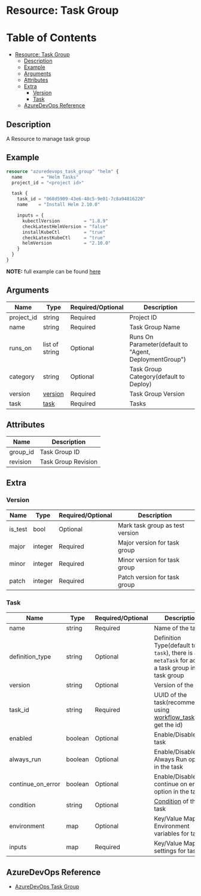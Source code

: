 # Resource: Task Group

Table of Contents
=================

   * [Resource: Task Group](#resource-task-group)
      * [Description](#description)
      * [Example](#example)
      * [Arguments](#arguments)
      * [Attributes](#attributes)
      * [Extra](#extra)
          * [Version](#version)
          * [Task](#task)
      * [AzureDevOps Reference](#azuredevops-reference)

## Description

A Resource to manage task group

## Example

```terraform
resource "azuredevops_task_group" "helm" {
  name       = "Helm Tasks"
  project_id = "<project id>"

  task {
    task_id = "068d5909-43e6-48c5-9e01-7c8a94816220"
    name    = "Install Helm 2.10.0"

    inputs = {
      kubectlVersion         = "1.8.9"
      checkLatestHelmVersion = "false"
      installKubeCtl         = "true"
      checkLatestKubeCtl     = "true"
      helmVersion            = "2.10.0"
    }
  }
}
```

**NOTE:** full example can be found [here](../../examples/r/task_group/main.tf)

## Arguments

| Name | Type | Required/Optional | Description |
|------|------|-------------------|-------------|
| project_id | string | Required | Project ID |
| name | string | Required | Task Group Name |
| runs_on | list of string | Optional | Runs On Parameter(default to "Agent, DeploymentGroup") |
| category | string | Optional | Task Group Category(default to Deploy) |
| version | [version](#version) | Required | Task Group Version |
| task | [task](#task) | Required | Tasks |

## Attributes

| Name | Description |
|------|-------------|
| group_id | Task Group ID | 
| revision | Task Group Revision | 

## Extra

### Version

| Name | Type | Required/Optional | Description |
|------|------|-------------------|-------------|
| is_test | bool | Optional | Mark task group as test version |
| major | integer | Required | Major version for task group |
| minor | integer | Required | Minor version for task group |
| patch | integer | Required | Patch version for task group |

### Task

| Name | Type | Required/Optional | Description |
|------|------|-------------------|-------------|
| name | string | Required | Name of the task |
| definition_type | string | Optional | Definition Type(default to `task`), there is also `metaTask` for adding a task group into a task group |
| version | string | Optional | Version of the task |
| task_id | string | Required | UUID of the task(recommended using [workflow_task](../d/workflow_task.md) to get the id)  |
| enabled | boolean | Optional | Enable/Disable the task |
| always_run | boolean | Optional | Enable/Disable Always Run option in the task |
| continue_on_error | boolean | Optional | Enable/Disable continue on error option in the task |
| condition | string | Optional | [Condition](https://docs.microsoft.com/en-us/azure/devops/pipelines/process/expressions?view=azure-devops#job-status-functions) of the task |
| environment | map | Optional | Key/Value Map of Environment variables for task |
| inputs | map | Required | Key/Value Map of settings for task |

## AzureDevOps Reference

- [AzureDevOps Task Group](https://docs.microsoft.com/en-us/azure/devops/pipelines/library/task-groups?view=azure-devops)
